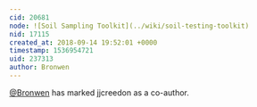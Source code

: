 ```yaml
---
cid: 20681
node: ![Soil Sampling Toolkit](../wiki/soil-testing-toolkit)
nid: 17115
created_at: 2018-09-14 19:52:01 +0000
timestamp: 1536954721
uid: 237313
author: Bronwen
---
```


 [@Bronwen](/profile/Bronwen) has marked jjcreedon as a co-author. 